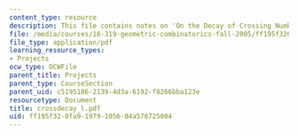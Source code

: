 ```yaml
---
content_type: resource
description: This file contains notes on 'On the Decay of Crossing Numbers.'
file: /media/courses/18-319-geometric-combinatorics-fall-2005/ff195f320fa91979105684a576725004_crossdecay_l.pdf
file_type: application/pdf
learning_resource_types:
- Projects
ocw_type: OCWFile
parent_title: Projects
parent_type: CourseSection
parent_uid: c5195186-2139-4d3a-6192-f8266bba123e
resourcetype: Document
title: crossdecay_l.pdf
uid: ff195f32-0fa9-1979-1056-84a576725004
---
```

